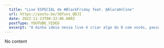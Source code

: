 ```yaml
---
  title: "Live ESPECIAL de #BlackFriday feat. @AluraOnline"
  url: https://youtu.be/3Qfuxs_QDJI
  date: 2022-11-23T00:32:06.000Z
  postType: YOUTUBE_VIDEO
  excerpt: "A minha ideia nessa live é criar algo do 0 com vocês, passando por whiteboarding, código e tentar subir no ar, fé que vai da certo haha"
---
```

  
  No content
  